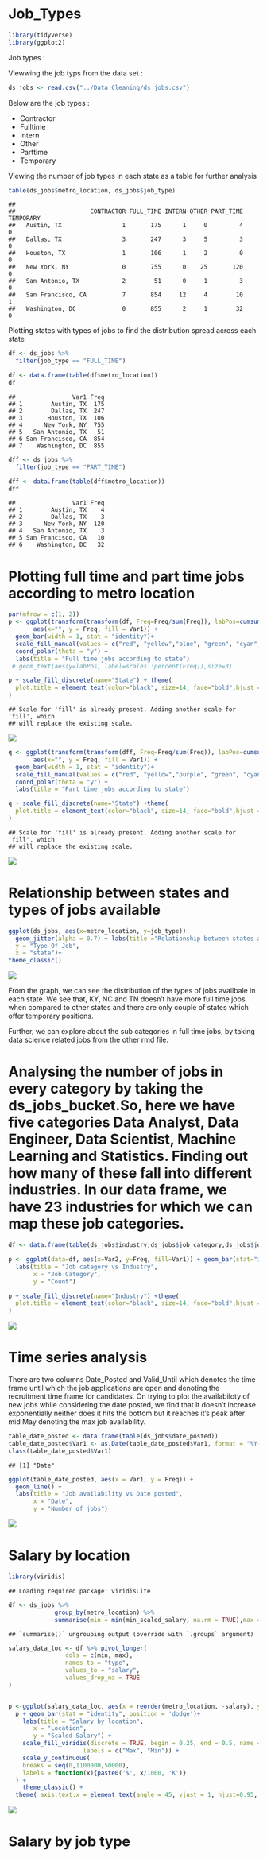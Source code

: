 Job\_Types
================

``` r
library(tidyverse)
library(ggplot2)
```

Job types :

Viewwing the job typs from the data set :

``` r
ds_jobs <- read.csv("../Data Cleaning/ds_jobs.csv")
```

Below are the job types :

  - Contractor
  - Fulltime
  - Intern
  - Other
  - Parttime
  - Temporary

Viewing the number of job types in each state as a table for further
analysis

``` r
table(ds_jobs$metro_location, ds_jobs$job_type)
```

    ##                    
    ##                     CONTRACTOR FULL_TIME INTERN OTHER PART_TIME TEMPORARY
    ##   Austin, TX                 1       175      1     0         4         0
    ##   Dallas, TX                 3       247      3     5         3         0
    ##   Houston, TX                1       106      1     2         0         0
    ##   New York, NY               0       755      0    25       120         0
    ##   San Antonio, TX            2        51      0     1         3         0
    ##   San Francisco, CA          7       854     12     4        10         1
    ##   Washington, DC             0       855      2     1        32         0

Plotting states with types of jobs to find the distribution spread
across each state

``` r
df <- ds_jobs %>%
  filter(job_type == "FULL_TIME")

df <- data.frame(table(df$metro_location)) 
df
```

    ##                Var1 Freq
    ## 1        Austin, TX  175
    ## 2        Dallas, TX  247
    ## 3       Houston, TX  106
    ## 4      New York, NY  755
    ## 5   San Antonio, TX   51
    ## 6 San Francisco, CA  854
    ## 7    Washington, DC  855

``` r
dff <- ds_jobs %>%
  filter(job_type == "PART_TIME")

dff <- data.frame(table(dff$metro_location)) 
dff
```

    ##                Var1 Freq
    ## 1        Austin, TX    4
    ## 2        Dallas, TX    3
    ## 3      New York, NY  120
    ## 4   San Antonio, TX    3
    ## 5 San Francisco, CA   10
    ## 6    Washington, DC   32

# Plotting full time and part time jobs according to metro location

``` r
par(mfrow = c(1, 2))
p <- ggplot(transform(transform(df, Freq=Freq/sum(Freq)), labPos=cumsum(Freq)-Freq/2), 
       aes(x="", y = Freq, fill = Var1)) +
  geom_bar(width = 1, stat = "identity")+
  scale_fill_manual(values = c("red", "yellow","blue", "green", "cyan", "grey","orange")) +
  coord_polar(theta = "y") +
  labs(title = "Full time jobs according to state")
 # geom_text(aes(y=labPos, label=scales::percent(Freq)),size=3)

p + scale_fill_discrete(name="State") + theme(
  plot.title = element_text(color="black", size=14, face="bold",hjust = 0.5)
)
```

    ## Scale for 'fill' is already present. Adding another scale for 'fill', which
    ## will replace the existing scale.

![](Job_Types_files/figure-gfm/unnamed-chunk-6-1.png)<!-- -->

``` r
q <- ggplot(transform(transform(dff, Freq=Freq/sum(Freq)), labPos=cumsum(Freq)-Freq/2), 
       aes(x="", y = Freq, fill = Var1)) +
  geom_bar(width = 1, stat = "identity")+
  scale_fill_manual(values = c("red", "yellow","purple", "green", "cyan", "grey","orange")) +
  coord_polar(theta = "y") +
  labs(title = "Part time jobs according to state")

q + scale_fill_discrete(name="State") +theme(
  plot.title = element_text(color="black", size=14, face="bold",hjust = 0.5)
)
```

    ## Scale for 'fill' is already present. Adding another scale for 'fill', which
    ## will replace the existing scale.

![](Job_Types_files/figure-gfm/unnamed-chunk-6-2.png)<!-- -->

# Relationship between states and types of jobs available

``` r
ggplot(ds_jobs, aes(x=metro_location, y=job_type))+
  geom_jitter(alpha = 0.7) + labs(title ="Relationship between states and types of jobs available",
  y = "Type Of Job", 
  x = "state")+
theme_classic()
```

![](Job_Types_files/figure-gfm/unnamed-chunk-7-1.png)<!-- -->

From the graph, we can see the distribution of the types of jobs
availbale in each state. We see that, KY, NC and TN doesn’t have more
full time jobs when compared to other states and there are only couple
of states which offer temporary positions.

Further, we can explore about the sub categories in full time jobs, by
taking data science related jobs from the other rmd
file.

# Analysing the number of jobs in every category by taking the ds\_jobs\_bucket.So, here we have five categories Data Analyst, Data Engineer, Data Scientist, Machine Learning and Statistics. Finding out how many of these fall into different industries. In our data frame, we have 23 industries for which we can map these job categories.

``` r
df <- data.frame(table(ds_jobs$industry,ds_jobs$job_category,ds_jobs$job_type))

p <- ggplot(data=df, aes(x=Var2, y=Freq, fill=Var1)) + geom_bar(stat="identity") +
  labs(title = "Job category vs Industry",
       x = "Job Category",
       y = "Count")

p + scale_fill_discrete(name="Industry") +theme(
  plot.title = element_text(color="black", size=14, face="bold",hjust = 0.5)
)
```

![](Job_Types_files/figure-gfm/unnamed-chunk-8-1.png)<!-- -->

# Time series analysis

There are two columns Date\_Posted and Valid\_Until which denotes the
time frame until which the job applications are open and denoting the
recruitment time frame for candidates. On trying to plot the
availabiloty of new jobs while considering the date posted, we find that
it doesn’t increase exponentially neither does it hits the bottom but it
reaches it’s peak after mid May denoting the max job availability.

``` r
table_date_posted <- data.frame(table(ds_jobs$date_posted))
table_date_posted$Var1 <- as.Date(table_date_posted$Var1, format = "%Y-%m-%d") 
class(table_date_posted$Var1)
```

    ## [1] "Date"

``` r
ggplot(table_date_posted, aes(x = Var1, y = Freq)) +
  geom_line() +
  labs(title = "Job availability vs Date posted",
       x = "Date",
       y = "Number of jobs")
```

![](Job_Types_files/figure-gfm/unnamed-chunk-9-1.png)<!-- -->

# Salary by location

``` r
library(viridis)
```

    ## Loading required package: viridisLite

``` r
df <- ds_jobs %>%
             group_by(metro_location) %>%
             summarise(min = min(min_scaled_salary, na.rm = TRUE),max = max(max_scaled_salary, na.rm = TRUE))
```

    ## `summarise()` ungrouping output (override with `.groups` argument)

``` r
salary_data_loc <- df %>% pivot_longer(
                cols = c(min, max),
                names_to = "type",
                values_to = "salary",
                values_drop_na = TRUE
)


p <-ggplot(salary_data_loc, aes(x = reorder(metro_location, -salary), y = salary, fill = type)) 
  p + geom_bar(stat = "identity", position = 'dodge')+
    labs(title = "Salary by location",
       x = "Location",
       y = "Scaled Salary") +
    scale_fill_viridis(discrete = TRUE, begin = 0.25, end = 0.5, name = "Salary Type",
                     labels = c("Max", "Min")) + 
    scale_y_continuous(
    breaks = seq(0,1100000,50000),
    labels = function(x){paste0('$', x/1000, 'K')}
  ) +
    theme_classic() +
  theme( axis.text.x = element_text(angle = 45, vjust = 1, hjust=0.95, size = 8))
```

![](Job_Types_files/figure-gfm/unnamed-chunk-10-1.png)<!-- -->

# Salary by job type
